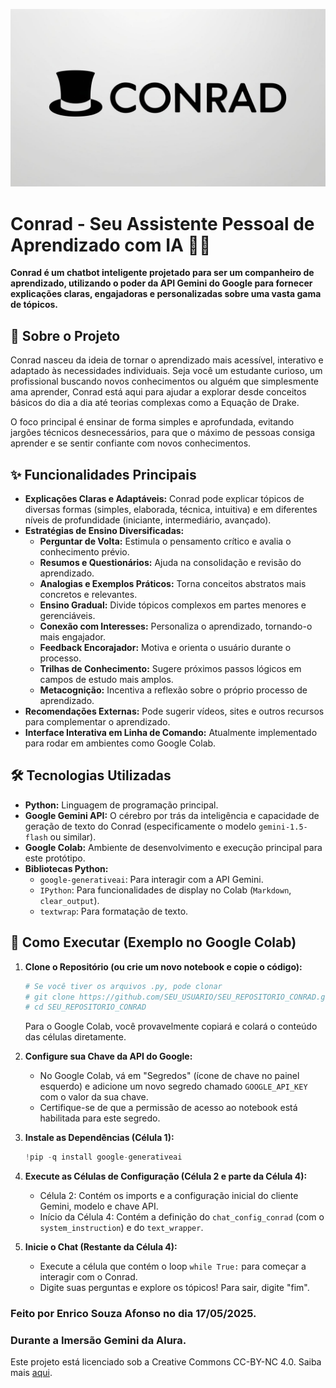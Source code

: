 <p align="center">
  <img src="Conrad_Logo.jpg" alt="Logo do Conrad" width="700"/>
</p>

# Conrad - Seu Assistente Pessoal de Aprendizado com IA 🧠✨

**Conrad é um chatbot inteligente projetado para ser um companheiro de aprendizado, utilizando o poder da API Gemini do Google para fornecer explicações claras, engajadoras e personalizadas sobre uma vasta gama de tópicos.**

## 🎯 Sobre o Projeto

Conrad nasceu da ideia de tornar o aprendizado mais acessível, interativo e adaptado às necessidades individuais. Seja você um estudante curioso, um profissional buscando novos conhecimentos ou alguém que simplesmente ama aprender, Conrad está aqui para ajudar a explorar desde conceitos básicos do dia a dia até teorias complexas como a Equação de Drake.

O foco principal é ensinar de forma simples e aprofundada, evitando jargões técnicos desnecessários, para que o máximo de pessoas consiga aprender e se sentir confiante com novos conhecimentos.

## ✨ Funcionalidades Principais

*   **Explicações Claras e Adaptáveis:** Conrad pode explicar tópicos de diversas formas (simples, elaborada, técnica, intuitiva) e em diferentes níveis de profundidade (iniciante, intermediário, avançado).
*   **Estratégias de Ensino Diversificadas:**
    *   **Perguntar de Volta:** Estimula o pensamento crítico e avalia o conhecimento prévio.
    *   **Resumos e Questionários:** Ajuda na consolidação e revisão do aprendizado.
    *   **Analogias e Exemplos Práticos:** Torna conceitos abstratos mais concretos e relevantes.
    *   **Ensino Gradual:** Divide tópicos complexos em partes menores e gerenciáveis.
    *   **Conexão com Interesses:** Personaliza o aprendizado, tornando-o mais engajador.
    *   **Feedback Encorajador:** Motiva e orienta o usuário durante o processo.
    *   **Trilhas de Conhecimento:** Sugere próximos passos lógicos em campos de estudo mais amplos.
    *   **Metacognição:** Incentiva a reflexão sobre o próprio processo de aprendizado.
*   **Recomendações Externas:** Pode sugerir vídeos, sites e outros recursos para complementar o aprendizado.
*   **Interface Interativa em Linha de Comando:** Atualmente implementado para rodar em ambientes como Google Colab.

## 🛠️ Tecnologias Utilizadas

*   **Python:** Linguagem de programação principal.
*   **Google Gemini API:** O cérebro por trás da inteligência e capacidade de geração de texto do Conrad (especificamente o modelo `gemini-1.5-flash` ou similar).
*   **Google Colab:** Ambiente de desenvolvimento e execução principal para este protótipo.
*   **Bibliotecas Python:**
    *   `google-generativeai`: Para interagir com a API Gemini.
    *   `IPython`: Para funcionalidades de display no Colab (`Markdown`, `clear_output`).
    *   `textwrap`: Para formatação de texto.

## 🚀 Como Executar (Exemplo no Google Colab)

1.  **Clone o Repositório (ou crie um novo notebook e copie o código):**
    ```bash
    # Se você tiver os arquivos .py, pode clonar
    # git clone https://github.com/SEU_USUARIO/SEU_REPOSITORIO_CONRAD.git
    # cd SEU_REPOSITORIO_CONRAD
    ```
    Para o Google Colab, você provavelmente copiará e colará o conteúdo das células diretamente.

2.  **Configure sua Chave da API do Google:**
    *   No Google Colab, vá em "Segredos" (ícone de chave no painel esquerdo) e adicione um novo segredo chamado `GOOGLE_API_KEY` com o valor da sua chave.
    *   Certifique-se de que a permissão de acesso ao notebook está habilitada para este segredo.

3.  **Instale as Dependências (Célula 1):**
    ```python
    !pip -q install google-generativeai
    ```

4.  **Execute as Células de Configuração (Célula 2 e parte da Célula 4):**
    *   Célula 2: Contém os imports e a configuração inicial do cliente Gemini, modelo e chave API.
    *   Início da Célula 4: Contém a definição do `chat_config_conrad` (com o `system_instruction`) e do `text_wrapper`.

5.  **Inicie o Chat (Restante da Célula 4):**
    *   Execute a célula que contém o loop `while True:` para começar a interagir com o Conrad.
    *   Digite suas perguntas e explore os tópicos! Para sair, digite "fim".

### Feito por Enrico Souza Afonso no dia 17/05/2025.
### Durante a Imersão Gemini da Alura.
Este projeto está licenciado sob a Creative Commons CC-BY-NC 4.0. Saiba mais [aqui](https://creativecommons.org/licenses/by-nc/4.0/).

